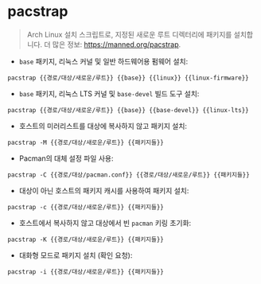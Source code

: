 # pacstrap

> Arch Linux 설치 스크립트로, 지정된 새로운 루트 디렉터리에 패키지를 설치합니다.
> 더 많은 정보: <https://manned.org/pacstrap>.

- `base` 패키지, 리눅스 커널 및 일반 하드웨어용 펌웨어 설치:

`pacstrap {{경로/대상/새로운/루트}} {{base}} {{linux}} {{linux-firmware}}`

- `base` 패키지, 리눅스 LTS 커널 및 `base-devel` 빌드 도구 설치:

`pacstrap {{경로/대상/새로운/루트}} {{base}} {{base-devel}} {{linux-lts}}`

- 호스트의 미러리스트를 대상에 복사하지 않고 패키지 설치:

`pacstrap -M {{경로/대상/새로운/루트}} {{패키지들}}`

- Pacman의 대체 설정 파일 사용:

`pacstrap -C {{경로/대상/pacman.conf}} {{경로/대상/새로운/루트}} {{패키지들}}`

- 대상이 아닌 호스트의 패키지 캐시를 사용하여 패키지 설치:

`pacstrap -c {{경로/대상/새로운/루트}} {{패키지들}}`

- 호스트에서 복사하지 않고 대상에서 빈 `pacman` 키링 초기화:

`pacstrap -K {{경로/대상/새로운/루트}} {{패키지들}}`

- 대화형 모드로 패키지 설치 (확인 요청):

`pacstrap -i {{경로/대상/새로운/루트}} {{패키지들}}`
